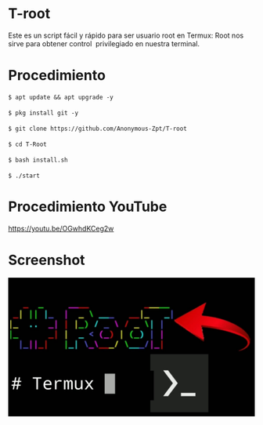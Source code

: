 # T-root
Este es un script fácil y rápido para ser usuario root en Termux:
Root nos sirve para obtener control  privilegiado en nuestra terminal.

# Procedimiento
```
$ apt update && apt upgrade -y

$ pkg install git -y

$ git clone https://github.com/Anonymous-Zpt/T-root

$ cd T-Root 

$ bash install.sh 

$ ./start
```

# Procedimiento YouTube

https://youtu.be/OGwhdKCeg2w

# Screenshot

 ![Imagen-Root.png](https://github.com/Anonymous-Zpt/Archivos/blob/master/Imagen-Root.png) 
